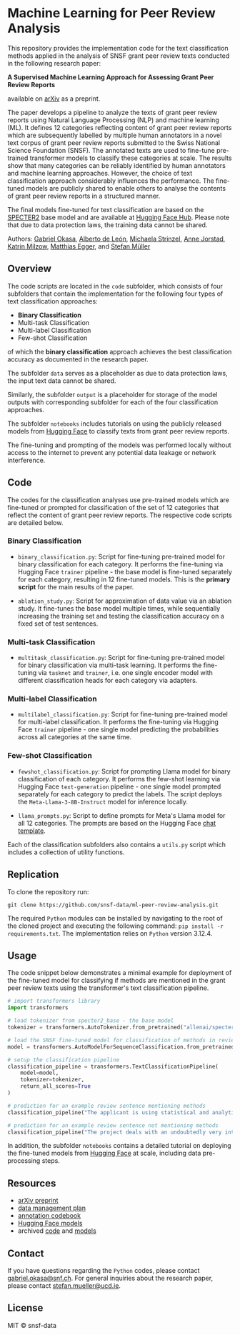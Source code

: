 # Machine Learning for Peer Review Analysis

This repository provides the implementation code for the text classification methods
applied in the analysis of SNSF grant peer review texts conducted in the
following research paper:

**A Supervised Machine Learning Approach for Assessing Grant Peer Review Reports**

available on [arXiv](https://arxiv.org/abs/2411.16662) as a preprint.

The paper develops a pipeline to analyze the texts of grant peer review
reports using Natural Language Processing (NLP) and machine learning (ML).
It defines 12 categories reflecting content of grant peer review reports which
are subsequently labelled by multiple human annotators in a novel text corpus
of grant peer review reports submitted to the Swiss National Science Foundation
(SNSF). The annotated texts are used to fine-tune pre-trained transformer models
to classify these categories at scale. The results show that many categories can
be reliably identified by human annotators and machine learning approaches.
However, the choice of text classification approach considerably influences the
performance. The fine-tuned models are publicly shared to enable others to analyse
the contents of grant peer review reports in a structured manner.

The final models fine-tuned for text classification are based on the
[SPECTER2](https://huggingface.co/allenai/specter2_base)
base model and are available at [Hugging Face Hub](https://huggingface.co/snsf-data).
Please note that due to data protection laws, the training data cannot be shared.

Authors: [Gabriel Okasa](https://orcid.org/0000-0002-3573-7227),
[Alberto de León](https://orcid.org/0009-0002-0401-2618),
[Michaela Strinzel](https://orcid.org/0000-0003-3181-0623),
[Anne Jorstad](https://orcid.org/0000-0002-6438-1979),
[Katrin Milzow](),
[Matthias Egger](https://orcid.org/0000-0001-7462-5132), and
[Stefan Müller](https://orcid.org/0000-0002-6315-4125)

## Overview

The code scripts are located in the `code` subfolder, which consists of four
subfolders that contain the implementation for the following four types of
text classification approaches:

- **Binary Classification**
- Multi-task Classification
- Multi-label Classification
- Few-shot Classification

of which the **binary classification** approach achieves the best classification
accuracy as documented in the research paper.

The subfolder `data` serves as a placeholder as due to data protection laws, the
input text data cannot be shared.

Similarly, the subfolder `output` is a placeholder for storage of the model outputs
with corresponding subfolder for each of the four classification approaches.

The subfolder `notebooks` includes tutorials on using the publicly released
models from [Hugging Face](https://huggingface.co/snsf-data) to classify texts
from grant peer review reports.

The fine-tuning and prompting of the models was performed locally without access
to the internet to prevent any potential data leakage or network interference.

## Code

The codes for the classification analyses use pre-trained models which are
fine-tuned or prompted for classification of the set of 12 categories that
reflect the content of grant peer review reports. The respective code scripts
are detailed below.

### Binary Classification

- `binary_classification.py`: Script for fine-tuning pre-trained model for
binary classification for each category. It performs the fine-tuning
via Hugging Face `trainer` pipeline - the base model is fine-tuned separately for
each category, resulting in 12 fine-tuned models. This is the **primary script**
for the main results of the paper.

- `ablation_study.py`: Script for approximation of data value via an ablation study.
It fine-tunes the base model multiple times, while sequentially increasing the
training set and testing the classification accuracy on a fixed set of test sentences.

### Multi-task Classification

- `multitask_classification.py`: Script for fine-tuning pre-trained model for
binary classification via multi-task learning. It performs
the fine-tuning via `tasknet` and `trainer`, i.e. one single encoder model with
different classification heads for each category via adapters.

### Multi-label Classification

- `multilabel_classification.py`: Script for fine-tuning pre-trained model for
multi-label classification. It performs the fine-tuning via Hugging Face
`trainer` pipeline - one single model predicting the probabilities across all
categories at the same time.

### Few-shot Classification

- `fewshot_classification.py`: Script for prompting Llama model for binary
classification of each category. It performs the few-shot learning via Hugging Face
`text-generation` pipeline - one single model prompted separately for each category
to predict the labels. The script deploys the `Meta-Llama-3-8B-Instruct` model for
inference locally.

- `llama_prompts.py`: Script to define prompts for Meta's Llama model for all 12
categories. The prompts are based on the Hugging Face [chat template](https://huggingface.co/docs/transformers/main/chat_templating).

Each of the classification subfolders also contains a `utils.py` script which
includes a collection of utility functions.

## Replication

To clone the repository run:

```
git clone https://github.com/snsf-data/ml-peer-review-analysis.git
```

The required `Python` modules can be installed by navigating to the root of the
cloned project and executing the following command: `pip install -r requirements.txt`.
The implementation relies on `Python` version 3.12.4.

## Usage

The code snippet below demonstrates a minimal example for deployment of the
fine-tuned model for classifying if methods are mentioned in the grant peer review
texts using the transformer's text classification pipeline.

```python
# import transformers library
import transformers

# load tokenizer from specter2_base - the base model
tokenizer = transformers.AutoTokenizer.from_pretrained("allenai/specter2_base")

# load the SNSF fine-tuned model for classification of methods in review texts
model = transformers.AutoModelForSequenceClassification.from_pretrained("snsf-data/specter2-review-method")

# setup the classification pipeline
classification_pipeline = transformers.TextClassificationPipeline(
    model=model,
    tokenizer=tokenizer,
    return_all_scores=True
)

# prediction for an example review sentence mentioning methods
classification_pipeline("The applicant is using statistical and analytic approaches that are appropriate.")

# prediction for an example review sentence not mentioning methods
classification_pipeline("The project deals with an undoubtedly very interesting subject.")
```

In addition, the subfolder `notebooks` contains a detailed tutorial on deploying the
fine-tuned models from [Hugging Face](https://huggingface.co/snsf-data) at scale,
including data pre-processing steps.

## Resources

- [arXiv preprint](https://arxiv.org/abs/2411.16662)
- [data management plan](https://doi.org/10.46446/DMP-peer-review-assessment-ML)
- [annotation codebook](https://doi.org/10.46446/Codebook-peer-review-assessment-ML)
- [Hugging Face models](https://huggingface.co/snsf-data)
- archived [code](https://doi.org/10.5281/zenodo.14215058) and [models](https://doi.org/10.5281/zenodo.14217855)

## Contact

If you have questions regarding the `Python` codes, please contact
[gabriel.okasa@snf.ch](mailto:gabriel.okasa@snf.ch). For general inquiries about
the research paper, please contact [stefan.mueller@ucd.ie](mailto:stefan.mueller@ucd.ie).

## License

MIT © snsf-data
